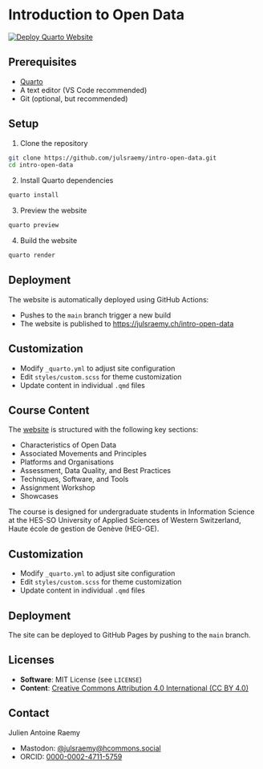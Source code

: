 # Introduction to Open Data

[![Deploy Quarto Website](https://github.com/julsraemy/intro-open-data/actions/workflows/deploy.yml/badge.svg)](https://github.com/julsraemy/intro-open-data/actions/workflows/deploy.yml)

## Prerequisites

- [Quarto](https://quarto.org/docs/get-started/)
- A text editor (VS Code recommended)
- Git (optional, but recommended)

## Setup

1. Clone the repository
```bash
git clone https://github.com/julsraemy/intro-open-data.git
cd intro-open-data
```

2. Install Quarto dependencies
```bash
quarto install
```

3. Preview the website
```bash
quarto preview
```

4. Build the website
```bash
quarto render
```

## Deployment

The website is automatically deployed using GitHub Actions:
- Pushes to the `main` branch trigger a new build
- The website is published to https://julsraemy.ch/intro-open-data

## Customization

- Modify `_quarto.yml` to adjust site configuration
- Edit `styles/custom.scss` for theme customization
- Update content in individual `.qmd` files

## Course Content

The [website](https://julsraemy.ch/intro-open-data) is structured with the following key sections:

- Characteristics of Open Data
- Associated Movements and Principles
- Platforms and Organisations
- Assessment, Data Quality, and Best Practices
- Techniques, Software, and Tools
- Assignment Workshop
- Showcases

The course is designed for undergraduate students in Information Science at the HES-SO University of Applied Sciences of Western Switzerland, Haute école de gestion de Genève (HEG-GE).

## Customization

- Modify `_quarto.yml` to adjust site configuration
- Edit `styles/custom.scss` for theme customization
- Update content in individual `.qmd` files

## Deployment

The site can be deployed to GitHub Pages by pushing to the `main` branch.

## Licenses

- **Software**: MIT License (see `LICENSE`)
- **Content**: [Creative Commons Attribution 4.0 International (CC BY 4.0)](https://creativecommons.org/licenses/by/4.0/)

## Contact

Julien Antoine Raemy
- Mastodon: [@julsraemy@hcommons.social](https://hcommons.social/@julsraemy)
- ORCID: [0000-0002-4711-5759](https://orcid.org/0000-0002-4711-5759)
